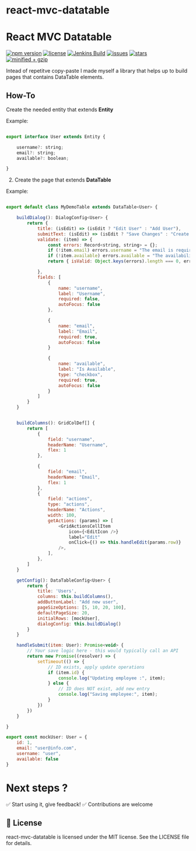 # react-mvc-datatable

# React MVC Datatable

[![npm version](https://img.shields.io/npm/v/react-mvc-datatable.svg)](https://www.npmjs.com/package/react-mvc-datatable)
[![license](https://img.shields.io/npm/l/react-mvc-datatable.svg)](./LICENSE)
[![Jenkins Build](https://img.shields.io/jenkins/build?jobUrl=https://jenkins.eorghe.com/view/NPM/job/react-mvc-datatable/)](https://jenkins.eorghe.com/view/NPM/job)
[![issues](https://img.shields.io/github/issues/nirodg/react-mvc-datatable)](https://github.com/nirodg/react-mvc-datatable/issues)
[![stars](https://img.shields.io/github/stars/nirodg/react-mvc-datatable)](https://github.com/nirodg/react-mvc-datatable/stargazers)
[![minified + gzip](https://img.shields.io/bundlephobia/minzip/react-mvc-datatable)](https://bundlephobia.com/package/react-mvc-datatable)


Intead of repetitve copy-paste I made myself a library that helps up to build pages that contains DataTable elements.


## How-To
Create the needed entity that extends **Entity**

Example:
```js

export interface User extends Entity {

    username?: string;
    email?: string;
    available?: boolean;

}

```


2. Create the page that extends **DataTable**


Example: 
```js

export default class MyDemoTable extends DataTable<User> {

    buildDialog(): DialogConfig<User> {
        return {
            title: (isEdit) => (isEdit ? "Edit User" : "Add User"),
            submitText: (isEdit) => (isEdit ? "Save Changes" : "Create User"),
            validate: (item) => {
                const errors: Record<string, string> = {};
                if (!item.email) errors.username = "The email is required"
                if (!item.available) errors.available = "The availability is required"
                return { isValid: Object.keys(errors).length === 0, errors };

            },
            fields: [
                {
                    name: "username",
                    label: "Username",
                    required: false,
                    autoFocus: false
                },

                {
                    name: "email",
                    label: "Email",
                    required: true,
                    autoFocus: false
                }

                {
                    name: "available",
                    label: "Is Available",
                    type: "checkbox",
                    required: true,
                    autoFocus: false
                }
            ]
        }
    }


    buildColumns(): GridColDef[] {
        return [
            {
                field: "username",
                headerName: "Username",
                flex: 1
            },

            {
                field: "email",
                headerName: "Email",
                flex: 1
            },
            {
                field: "actions",
                type: "actions",
                headerName: "Actions",
                width: 100,
                getActions: (params) => [
                    <GridActionsCellItem
                        icon={<EditIcon />}
                        label="Edit"
                        onClick={() => this.handleEdit(params.row)}
                    />,
                ],
            },
        ]
    }

    getConfig(): DataTableConfig<User> {
        return {
            title: 'Users',
            columns: this.buildColumns(),
            addButtonLabel: "Add new user",
            pageSizeOptions: [5, 10, 20, 100],
            defaultPageSize: 20,
            initialRows: [mockUser],
            dialogConfig: this.buildDialog()
        }
    }

    handleSubmit(item: User): Promise<void> {
        // Your save logic here - this would typically call an API
        return new Promise((resolver) => {
            setTimeout(() => {
                // ID exists, apply update operations
                if (item.id) {
                    console.log("Updating employee :", item);
                } else {
                    // ID does NOT exist, add new entry
                    console.log("Saving employee:", item);
                }
            })
        })
    }

}

export const mockUser: User = {
    id: 1,
    email: "user@info.com",
    username: "user",
    available: false
}

```

# Next steps ?

✅ Start using it, give feedback!
✅ Contributions are welcome

## 📄 License
react-mvc-datatable is licensed under the MIT license. See the LICENSE file for details.
